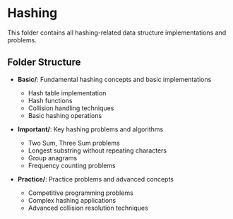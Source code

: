 # Hashing

This folder contains all hashing-related data structure implementations and problems.

## Folder Structure

- **Basic/**: Fundamental hashing concepts and basic implementations
  - Hash table implementation
  - Hash functions
  - Collision handling techniques
  - Basic hashing operations

- **Important/**: Key hashing problems and algorithms
  - Two Sum, Three Sum problems
  - Longest substring without repeating characters
  - Group anagrams
  - Frequency counting problems

- **Practice/**: Practice problems and advanced concepts
  - Competitive programming problems
  - Complex hashing applications
  - Advanced collision resolution techniques

